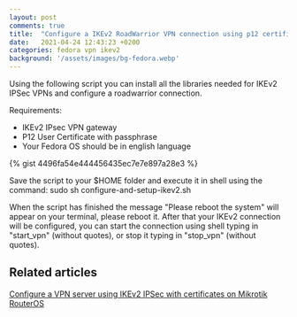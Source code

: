 ```yaml
---
layout: post
comments: true
title:  "Configure a IKEv2 RoadWarrior VPN connection using p12 certificate on Fedora 31+"
date:   2021-04-24 12:43:23 +0200
categories: fedora vpn ikev2
background: '/assets/images/bg-fedora.webp'
---
```


Using the following script you can install all the libraries needed for IKEv2 IPSec VPNs and configure a roadwarrior connection.

Requirements:

- IKEv2 IPsec VPN gateway 
- P12 User Certificate with passphrase
- Your Fedora OS should be in english language 

{% gist 4496fa54e444456435ec7e7e897a28e3 %}

Save the script to your $HOME folder and execute it in shell using the command: sudo sh configure-and-setup-ikev2.sh 

When the script has finished the message "Please reboot the system" will appear on your terminal, please reboot it. After that your IKEv2 connection will be configured, you can start the connection using shell typing in "start_vpn" (without quotes), or stop it typing in "stop_vpn" (without quotes).

## Related articles

[Configure a VPN server using IKEv2 IPSec with certificates on Mikrotik RouterOS](https://carlesloriente.github.io/routeros/mikrotik/vpn/2021/04/23/configure-vpn-server-ikev2-ipsec-with-certificates-mikrotik-routeros.html) 
